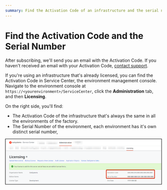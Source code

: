 ```yaml
---
summary: Find the Activation Code of an infrastructure and the serial number of an environment in Service Center.
---
```


# Find the Activation Code and the Serial Number

After subscribing, we'll send you an email with the Activation Code. If you haven't received an email with your Activation Code, [contact support](https://success.outsystems.com/Support/Enterprise_Customers/OutSystems_Support/01_Contact_OutSystems_technical_support).

If you're using an infrastructure that's already licensed, you can find the Activation Code in Service Center, the environment management console. Navigate to the environment console at `https://<yourenvironment>/ServiceCenter`, click the **Administration** tab, and then **Licensing**.

On the right side, you'll find:

* The Activation Code of the infrastructure that's always the same in all the environments of the factory.
* The Serial Number of the environment, each environment has it's own distinct serial number,

![](images/find-activation-code.png)

